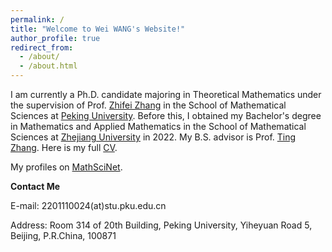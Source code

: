 ```yaml
---
permalink: /
title: "Welcome to Wei WANG's Website!"
author_profile: true
redirect_from: 
  - /about/
  - /about.html
---
```


I am currently a Ph.D. candidate majoring in Theoretical Mathematics under the supervision of Prof. [Zhifei Zhang](http://english.math.pku.edu.cn//Faculty/Facuity/ALL/old_site_Faculty_ALL_2_128.htm) in the School of Mathematical Sciences at [Peking University](http://english.math.pku.edu.cn/). Before this, I obtained my Bachelor's degree in Mathematics and Applied Mathematics in the School of Mathematical Sciences at [Zhejiang University](http://www.math.zju.edu.cn/mathen/) in 2022. My B.S. advisor is Prof. [Ting Zhang](https://person.zju.edu.cn/en/zhangting). Here is my full [CV](https://github.com/LuisYanka/CVofWW/raw/main/cv.pdf).

My profiles on [MathSciNet](https://mathscinet.ams.org/mathscinet/author?authorId=1548566).

**Contact Me**

E-mail: 2201110024(at)stu.pku.edu.cn

Address: Room 314 of 20th Building, Peking University, Yiheyuan Road 5, Beijing, P.R.China, 100871
